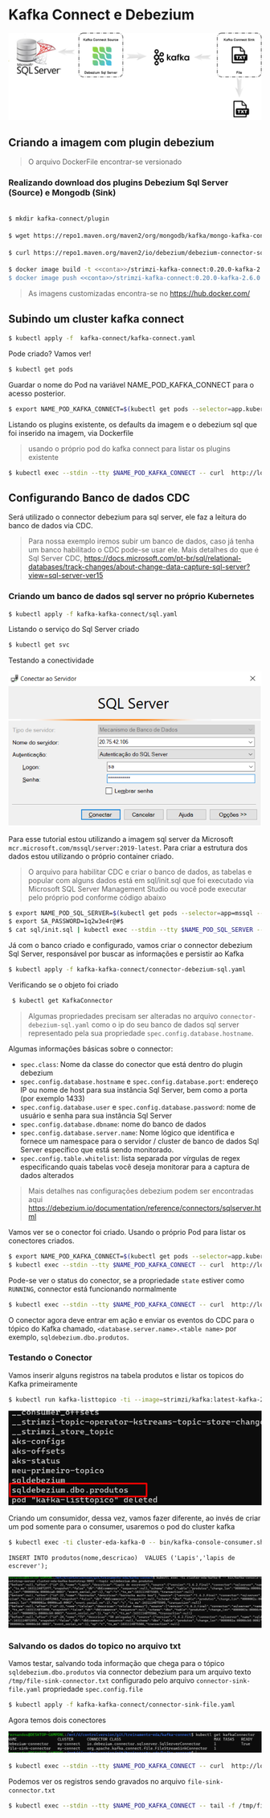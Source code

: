 # Kafka Connect e Debezium

![](../documentos/arc-event-driven-kafka-connect.png)

## Criando a imagem com plugin debezium

> O arquivo DockerFile encontrar-se versionado

### Realizando download dos plugins Debezium Sql Server (Source) e Mongodb (Sink)

```sh

$ mkdir kafka-connect/plugin

$ wget https://repo1.maven.org/maven2/org/mongodb/kafka/mongo-kafka-connect/1.6.1/mongo-kafka-connect-1.6.1-all.jar -P kafka-connect/plugin

$ curl https://repo1.maven.org/maven2/io/debezium/debezium-connector-sqlserver/1.6.2.Final/debezium-connector-sqlserver-1.6.2.Final-plugin.tar.gz | tar xvz -C kafka-connect/plugin

$ docker image build -t <<conta>>/strimzi-kafka-connect:0.20.0-kafka-2.6.0  -f kafka-connect/Dockerfile .
$ docker image push <<conta>>/strimzi-kafka-connect:0.20.0-kafka-2.6.0
```

> As imagens customizadas encontra-se no https://hub.docker.com/

## Subindo um cluster kafka connect

```sh
$ kubectl apply -f  kafka-connect/kafka-connect.yaml
```

Pode criado? Vamos ver!

```sh
$ kubectl get pods
```

Guardar o nome do Pod na variável NAME_POD_KAFKA_CONNECT para o acesso posterior.

```sh
$ export NAME_POD_KAFKA_CONNECT=$(kubectl get pods --selector=app.kubernetes.io/instance=my-connect --output=jsonpath={.items..metadata.name})
```

Listando os plugins existente, os defaults da imagem e o debezium sql que foi inserido na imagem, via Dockerfile

> usando o próprio pod do kafka connect para listar os plugins existente
```sh
$ kubectl exec --stdin --tty $NAME_POD_KAFKA_CONNECT -- curl  http://localhost:8083/connector-plugins
```

## Configurando Banco de dados CDC

Será utilizado o connector debezium para sql server, ele faz a leitura do banco de dados via CDC. 

> Para nossa exemplo iremos subir um banco de dados, caso já tenha um banco habilitado o CDC pode-se usar ele.
Mais detalhes do que é Sql Server CDC, https://docs.microsoft.com/pt-br/sql/relational-databases/track-changes/about-change-data-capture-sql-server?view=sql-server-ver15


### Criando um banco de dados sql server no próprio Kubernetes

```sh
$ kubectl apply -f kafka-kafka-connect/sql.yaml
```

Listando o serviço do Sql Server criado

```sh
$ kubectl get svc
```

Testando a conectividade

![](../documentos/sql-server-connect.png)

Para esse tutorial estou utilizando a imagem sql server da Microsoft `mcr.microsoft.com/mssql/server:2019-latest`.
Para criar a estrutura dos dados estou utilizando o próprio container criado.

> O arquivo para habilitar CDC e criar o banco de dados, as tabelas e popular com alguns dados está em sql/init.sql que foi executado via Microsoft SQL Server Management Studio ou você pode executar pelo próprio pod conforme código abaixo

```sh
$ export NAME_POD_SQL_SERVER=$(kubectl get pods --selector=app=mssql --output=jsonpath={.items..metadata.name})
$ export SA_PASSWORD=1q2w3e4r@#$
$ cat sql/init.sql | kubectl exec --stdin --tty $NAME_POD_SQL_SERVER -- /opt/mssql-tools/bin/sqlcmd -U sa -P $SA_PASSWORD
```

Já com o banco criado e configurado, vamos criar o connector debezium Sql Server, responsável por buscar as informações e persistir ao Kafka

```sh
$ kubectl apply -f kafka-kafka-connect/connector-debezium-sql.yaml
```

Verificando se o objeto foi criado

```sh
 $ kubectl get KafkaConnector
```

> Algumas propriedades precisam ser alteradas no arquivo `connector-debezium-sql.yaml` como o ip do seu banco de dados sql server representado pela sua propriedade `spec.config.database.hostname`.

Algumas informações básicas sobre o connector:

* `spec.class`: Nome da classe do conector que está dentro do plugin debezium
* `spec.config.database.hostname` e `spec.config.database.port`: endereço IP ou nome de host para sua instância Sql Server, bem como a porta (por exemplo 1433)
* `spec.config.database.user` e `spec.config.database.password`: nome de usuário e senha para sua instância Sql Server
* `spec.config.database.dbname`: nome do banco de dados
* `spec.config.database.server.name`: Nome lógico que identifica e fornece um namespace para o servidor / cluster de banco de dados Sql Server específico que está sendo monitorado.
* `spec.config.table.whitelist`: lista separada por vírgulas de regex especificando quais tabelas você deseja monitorar para a captura de dados alterados


> Mais detalhes nas configurações debezium podem ser encontradas aqui
https://debezium.io/documentation/reference/connectors/sqlserver.html


Vamos ver se o conector foi criado. Usando o próprio Pod para listar os conectores criados.

```sh
$ export NAME_POD_KAFKA_CONNECT=$(kubectl get pods --selector=app.kubernetes.io/instance=my-connect --output=jsonpath={.items..metadata.name})
$ kubectl exec --stdin --tty $NAME_POD_KAFKA_CONNECT -- curl  http://localhost:8083/connectors
```

Pode-se ver o status do conector, se a propriedade `state` estiver como `RUNNING`, connector está funcionando normalmente

```sh
$ kubectl exec --stdin --tty $NAME_POD_KAFKA_CONNECT -- curl  http://localhost:8083/connectors/debezium-sql-connector/status
```

O conector agora deve entrar em ação e enviar os eventos do CDC para o tópico do Kafka chamado, `<database.server.name>.<table name>` por exemplo, `sqldebezium.dbo.produtos`.



### Testando o Conector

Vamos inserir alguns registros na tabela produtos e listar os topicos do Kafka primeiramente

```sh
$ kubectl run kafka-listtopico -ti --image=strimzi/kafka:latest-kafka-2.6.0 --rm=true --restart=Never -- bin/kafka-topics.sh --list --bootstrap-server cluster-eda-kafka-bootstrap:9092
```
![](../documentos/kafka-topicos.png)


Criando um consumidor, dessa vez, vamos fazer diferente, ao invés de criar um pod somente para o consumer, usaremos
o pod do cluster kafka

```sh
$ kubectl exec -ti cluster-eda-kafka-0 -- bin/kafka-console-consumer.sh --bootstrap-server cluster-eda-kafka-bootstrap:9092 --topic sqldebezium.dbo.produtos
```

```
INSERT INTO produtos(nome,descricao)  VALUES ('Lapis','lapis de escrever');
```

![](../documentos/mensagens.png)



### Salvando os dados do topico no arquivo txt

Vamos testar, salvando toda informação que chega para o tópico `sqldebezium.dbo.produtos` via connector debezium para um arquivo texto `/tmp/file-sink-connector.txt` configurado pelo arquivo `connector-sink-file.yaml` propriedade `spec.config.file`


```sh
$ kubectl apply -f kafka-kafka-connect/connector-sink-file.yaml
```

Agora temos dois conectores

![](../documentos/connectores.png)


```sh
$ kubectl exec --stdin --tty $NAME_POD_KAFKA_CONNECT -- curl  http://localhost:8083/connectors/file-sink-connector/
```


Podemos ver os registros sendo gravados no arquivo `file-sink-connector.txt`
```sh
$ kubectl exec --stdin --tty $NAME_POD_KAFKA_CONNECT -- tail -f /tmp/file-sink-connector.txt
```
